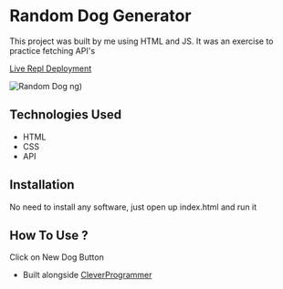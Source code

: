 # Random Dog Generator


This project was built by me using HTML and JS. It was an exercise to practice fetching API's


[Live Repl Deployment](https://fork-this-javascript-course-by-clever-programmer.ray-xavier-2021.repl.co/api/dogRandom/index.html)


![Random Dog](https://user-images.githubusercontent.com/78431899/189465812-cb291bac-3796-48d7-bba7-4de411633460.png)
ng)


## Technologies Used
* HTML
* CSS
* API

## Installation
No need to install any software, just open up index.html and run it


## How To Use ?
Click on New Dog Button

- Built alongside [CleverProgrammer](https://www.youtube.com/watch?v=lI1ae4REbFM&t=22368s)
